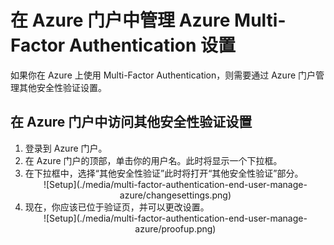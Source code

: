 <properties 
	pageTitle="在 Azure 门户中管理 Azure MFA 设置" 
	description="本页说明用户需要在 Azure 门户中的哪个位置管理其 Azure MFA 设置。" 
	services="multi-factor-authentication" 
	documentationCenter="" 
	authors="billmath" 
	manager="terrylan" 
	editor="bryanla"/>

<tags 
	ms.service="multi-factor-authentication"  
	ms.date="06/02/2015" 
	wacn.date="09/15/2015"/>

# 在 Azure 门户中管理 Azure Multi-Factor Authentication 设置

如果你在 Azure 上使用 Multi-Factor Authentication，则需要通过 Azure 门户管理其他安全性验证设置。

## 在 Azure 门户中访问其他安全性验证设置

<ol>
<li>登录到 Azure 门户。<li>在 Azure 门户的顶部，单击你的用户名。此时将显示一个下拉框。<li>在下拉框中，选择“其他安全性验证”此时将打开“其他安全性验证”部分。

<center>![Setup](./media/multi-factor-authentication-end-user-manage-azure/changesettings.png)</center>

<li>现在，你应该已位于验证页，并可以更改设置。</li>

<center>![Setup](./media/multi-factor-authentication-end-user-manage-azure/proofup.png)</center>

<!---HONumber=69-->